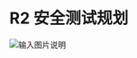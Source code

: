 # R2 安全测试规划

![输入图片说明](https://images.gitee.com/uploads/images/2020/0810/104535_6162dae0_5645267.png "安全测试领域分类.png")